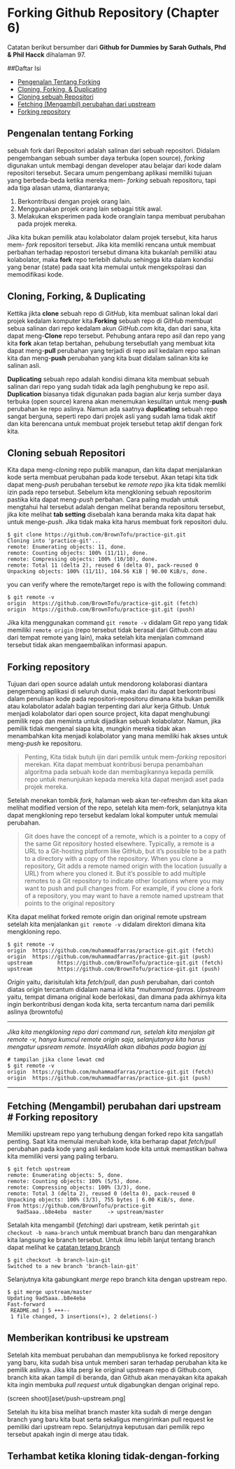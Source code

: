 # Forking Github Repository (Chapter 6)
Catatan berikut bersumber dari **Github for Dummies by Sarah Guthals, Phd & Phil Hacck** dihalaman 97.

##Daftar Isi
* [Pengenalan Tentang Forking](#Pengenalan-tentang-Forking)
* [Cloning, Forking, & Duplicating](#Cloning,-Forking,-&-Duplicating)
* [Cloning sebuah Repositori](#Cloning-sebuah-Repositori)
* [Fetching (Mengambil) perubahan dari upstream](#Fetching-(Mengambil)-perubahan-dari-upstream)
* [Forking repository](#Forking-repository)


## Pengenalan tentang Forking
sebuah fork dari Repositori adalah salinan dari sebuah repositori. Didalam pengembangan sebuah sumber daya terbuka (open source), *forking* digunakan untuk membagi dengan developer atau belajar dari kode dalam repositori tersebut. Secara umum pengembang aplikasi  memiliki tujuan yang berbeda-beda ketika mereka mem- *forking* sebuah repositoru, tapi ada tiga alasan utama, diantaranya;

1. Berkontribusi dengan projek orang lain.
2. Menggunakan projek orang lain sebagai titik awal.
3. Melakukan eksperimen pada kode oranglain tanpa membuat perubahan pada projek mereka.

Jika kita bukan pemilik atau kolabolator dalam projek tersebut, kita harus mem- *fork* repositori tersebut. 
Jika kita memliki rencana untuk membuat perbahan terhadap repostori tersebut dimana kita bukanlah pemiliki atau kolabolator, maka **fork** repo terlebih dahulu sehingga kita dalam kondisi yang benar (state) pada saat kita memulai untuk mengekspolrasi dan memodifikasi kode.

## Cloning, Forking, & Duplicating
Kettika jikta **clone** sebuah repo di *GitHub*, kita membuat salinan lokal dari projek kedalam komputer kita.**Forking** sebuah repo di *GitHub* membuat sebua salinan dari repo kedalam akun *GitHub.com* kita, dan dari sana, kita dapat meng-**Clone** repo tersebut. Pehubung antara repo asil dan repo yang kita **fork** akan tetap bertahan, pehubung tersebutlah yang membuat kita dapat meng-**pull** perubahan yang terjadi di repo asil kedalam repo salinan kita dan meng-**push** perubahan yang kita buat didalam salinan kita ke salinan asli.

**Duplicating** sebuah repo adalah kondisi dimana kita membuat sebuah salinan dari repo yang sudah tidak ada lagih penghubung ke repo asil. **Duplication** biasanya tidak digunakan pada bagian alur kerja sumber daya terbuka (open source) karena akan menemukan kesulitan untuk meng-**push** perubahan ke repo aslinya. Namun ada saatnya **duplicating** sebuah repo sangat berguna, seperti repo dari projek asli yang sudah lama tidak aktif dan kita berencana untuk membuat projek tersebut tetap aktif dengan fork kita.

## Cloning sebuah Repositori
Kita dapa meng-*cloning* repo publik manapun, dan kita dapat menjalankan kode serta membuat perubahan pada kode tersebut. Akan tetapi kita tidk dapat meng-*push* perubahan tersebut ke *remote repo* jika kita tidak memliki izin pada repo tersebut.
Sebelum kita mengkloning sebuah repositorim pastika kita dapat meng-*push* perbahan. Cara paling mudah untuk mengtahui hal tersebut adalah dengan melihat beranda repositoru tersebut, jika kite melihat **tab setting** disebalah kana beranda maka kita dapat hak untuk menge-*push*. Jika tidak maka kita harus membuat fork repositori dulu.

```
$ git clone https://github.com/BrownTofu/practice-git.git
Cloning into 'practice-git'...
remote: Enumerating objects: 11, done.
remote: Counting objects: 100% (11/11), done.
remote: Compressing objects: 100% (10/10), done.
remote: Total 11 (delta 2), reused 6 (delta 0), pack-reused 0
Unpacking objects: 100% (11/11), 104.56 KiB | 90.00 KiB/s, done.
```

you can verify where the remote/target repo is with the following command:
```
$ git remote -v
origin  https://github.com/BrownTofu/practice-git.git (fetch)
origin  https://github.com/BrownTofu/practice-git.git (push)
```

Jika kita menggunakan command `git remote -v` didalam Git repo yang tidak memiliki `remote origin` (repo tersebut tidak berasal dari Github.com atau dari tempat remote yang lain), maka setelah kita menjalan command tersebut tidak akan mengaembalikan informasi apapun.

## Forking repository
Tujuan dari open source adalah untuk mendorong kolaborasi diantara pengembang aplikasi di seluruh dunia, maka dari itu dapat berkontribusi dalam penulisan kode pada repositori-repositoru dimana kita bukan pemilik atau kolabolator adalah bagian terpenting dari alur kerja Github.
Untuk menjadi kolabolator dari open source project, kita dapat menghubungi pemilik repo dan meminta untuk dijadikan sebuah kolabolator. Namun, jika pemilik tidak mengenal siapa kita, mungkin mereka tidak akan menambahkan kita menjadi kolabolator yang mana memiliki hak akses untuk meng-*push* ke repositoru.

> Penting, Kita tidak butuh ijin dari pemilik untuk mem-*forking* repositori merekan. Kita dapat membuat kontribusi berupa penambahan algoritma pada sebuah kode dan membagikannya kepada pemilik repo untuk menunjukan kepada mereka kita dapat menjadi aset pada projek mereka.

Setelah menekan tombik *fork*, halaman web akan ter-refreshm dan kita akan melihat modified version of the repo, setelah kita mem-fork, selanjutnya kita dapat mengkloning repo tersebut kedalam lokal komputer untuk memulai perubahan.


>Git does have the concept of a remote, which is a pointer  to a copy of the same Git repository hosted elsewhere. Typically, a remote is a URL to a Git-hosting platform like GitHub, but it’s possible to be a path to a directory with a copy of the repository. When you clone a repository, Git adds a remote named origin with the location (usually a URL) from where you cloned it. But it’s possible to add multiple remotes to a Git repository to indicate other locations 
where you may want to push and pull changes from. For example, if you clone a fork of a repository, you may want to have a remote named upstream that points to the original repository

Kita dapat melihat forked remote origin dan original remote upstream setelah kita menjalankan `git remote -v` didalam direktori dimana kita mengkloning repo.

```
$ git remote -v
origin  https://github.com/muhammadfarras/practice-git.git (fetch)
origin  https://github.com/muhammadfarras/practice-git.git (push)
upstream        https://github.com/BrownTofu/practice-git.git (fetch)
upstream        https://github.com/BrownTofu/practice-git.git (push)
```

*Origin* yaitu, darisitulah kita *fetch/pull*, dan *push* perubahan, dari contoh diatas origin tercantum didalam nama id kita **muhammad farras*.
*Upstream* yaitu, tempat dimana original kode berlokasi, dan dimana pada akhirnya kita ingin berkontribusi dengan koda kita, serta tercantum nama dari pemilik aslinya (browntofu)

---
*Jika kita mengkloning repo dari command run, setelah kita menjalan git remote -v, hanya kumcul remote origin saja, selanjutanya kita harus mengatur upsream remote. InsyaAllah akan dibahas pada bagian [ini](#Terhambat-ketika-kloning-tidak-dengan-forking)*

```
# tampilan jika clone lewat cmd
$ git remote -v
origin  https://github.com/muhammadfarras/practice-git.git (fetch)
origin  https://github.com/muhammadfarras/practice-git.git (push)
```
---

## Fetching (Mengambil) perubahan dari upstream # Forking repository
Memiliki upstream repo yang terhubung dengan forked repo kita sangatlah penting. Saat kita memulai merubah kode, kita berharap dapat *fetch/pull* perubahan pada kode yang asli kedalam kode kita untuk memastikan bahwa kita memiliki versi yang paling terbaru.

```
$ git fetch upstream
remote: Enumerating objects: 5, done.
remote: Counting objects: 100% (5/5), done.
remote: Compressing objects: 100% (3/3), done.
remote: Total 3 (delta 2), reused 0 (delta 0), pack-reused 0
Unpacking objects: 100% (3/3), 755 bytes | 6.00 KiB/s, done.
From https://github.com/BrownTofu/practice-git
   9ad5aaa..b8e4eba  master     -> upstream/master
```

Setalah kita mengambil (*fetching*) dari upstream, ketik perintah `git checkout -b nama-branch` untuk membuat branch baru dan mengarahkan kita langsung ke branch tersebut.
Untuk ilmu lebih lanjut tentang branch dapat melihat ke [catatan tetang branch](https://github.com/muhammadfarras/catatan-practice-github/blob/master/2.%20Branch.md)

```
$ git checkout -b branch-lain-git
Switched to a new branch 'branch-lain-git'
```

Selanjutnya kita gabungkant *merge* repo branch kita dengan upstream repo.
```
$ git merge upstream/master
Updating 9ad5aaa..b8e4eba
Fast-forward
 README.md | 5 +++--
 1 file changed, 3 insertions(+), 2 deletions(-)
```

## Memberikan kontribusi ke upstream
Setelah kita membuat perubahan dan mempublisnya ke forked repository yang baru, kita sudah bisa untuk memberi saran terhadap perubahan kita ke pemilik aslinya. Jika kita pergi ke original upstream repo di Github.com, branch kita akan tampil di beranda, dan Github akan menayakan kita apakah kita ingin membuka *pull request* untuk digabungkan dengan original repo.

(screen shoot)[aset/push-upstream.png]

Setelah itu kita bisa melihat branch master kita sudah di merge dengan branch yang baru kita buat serta sekaligus mengirimkan pull request ke pemiliki dari upstream repo. Selanjutnya keputusan dari pemilik repo tersebut apakah ingin di merge atau tidak.


## Terhambat ketika kloning tidak-dengan-forking
















